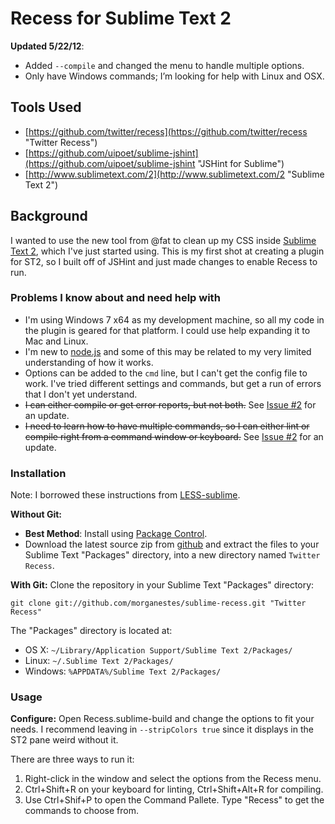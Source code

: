 # Recess for Sublime Text 2 #

**Updated 5/22/12**: 

- Added `--compile` and changed the menu to handle multiple options.
- Only have Windows commands; I’m looking for help with Linux and OSX.

## Tools Used ##
- [https://github.com/twitter/recess](https://github.com/twitter/recess "Twitter Recess")
- [https://github.com/uipoet/sublime-jshint](https://github.com/uipoet/sublime-jshint "JSHint for Sublime")
- [http://www.sublimetext.com/2](http://www.sublimetext.com/2 "Sublime Text 2")

## Background ##
I wanted to use the new tool from @fat to clean up my CSS inside [Sublime Text 2](http://www.sublimetext.com/2 "Sublime Text 2"), which I've just started using. This is my first shot at creating a plugin for ST2, so I built off of JSHint and just made changes to enable Recess to run.

### Problems I know about and need help with ###
- I'm using Windows 7 x64 as my development machine, so all my code in the plugin is geared for that platform. I could use help expanding it to Mac and Linux.
- I'm new to [node.js](http://nodejs.org/) and some of this may be related to my very limited understanding of how it works.
- Options can be added to the `cmd` line, but I can't get the config file to work. I've tried different settings and commands, but get a run of errors that I don't yet understand.
- <del>I can either compile or get error reports, but not both.</del> See [Issue #2](https://github.com/morganestes/sublime-recess/issues/2) for an update.
- <del>I need to learn how to have multiple commands, so I can either lint or compile right from a command window or keyboard.</del> See [Issue #2](https://github.com/morganestes/sublime-recess/issues/2) for an update.

### Installation ###
Note: I borrowed these instructions from [LESS-sublime](https://github.com/danro/LESS-sublime/blob/master/readme.md "LESS-sublime readme").

**Without Git:** 
* **Best Method**: Install using [Package Control](http://wbond.net/sublime_packages/package_control).
* Download the latest source zip from [github](https://github.com/morganestes/sublime-recess/zipball/master) and extract the files to your Sublime Text "Packages" directory, into a new directory named `Twitter Recess`.

**With Git:** Clone the repository in your Sublime Text "Packages" directory:

    git clone git://github.com/morganestes/sublime-recess.git "Twitter Recess"

The "Packages" directory is located at:

* OS X:
    `~/Library/Application Support/Sublime Text 2/Packages/`
* Linux:
    `~/.Sublime Text 2/Packages/`
* Windows:
    `%APPDATA%/Sublime Text 2/Packages/`

### Usage ###
**Configure:** Open Recess.sublime-build and change the options to fit your needs. I recommend leaving in `--stripColors true` since it displays in the ST2 pane weird without it.

There are three ways to run it:

1. Right-click in the window and select the options from the Recess menu.
2. Ctrl+Shift+R on your keyboard for linting, Ctrl+Shift+Alt+R for compiling.
3. Use Ctrl+Shif+P to open the Command Pallete. Type "Recess" to get the commands to choose from.


